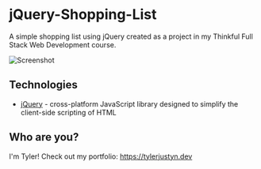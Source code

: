 # jQuery-Shopping-List
A simple shopping list using jQuery created as a project in my Thinkful Full Stack Web Development course.

![Screenshot](https://imgur.com/ypf5XP4)

## Technologies
 - [jQuery](https://jquery.com/) - cross-platform JavaScript library designed to simplify the client-side scripting of HTML

## Who are you?
I'm Tyler! Check out my portfolio: https://tylerjustyn.dev